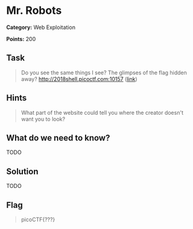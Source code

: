 # Mr. Robots

**Category:** Web Exploitation

**Points:** 200

## Task

>  Do you see the same things I see? The glimpses of the flag hidden away? http://2018shell.picoctf.com:10157 ([link](http://2018shell.picoctf.com:10157))  


## Hints

> What part of the website could tell you where the creator doesn't want you to look?


## What do we need to know?

TODO

## Solution

TODO

## Flag

> picoCTF{???}

